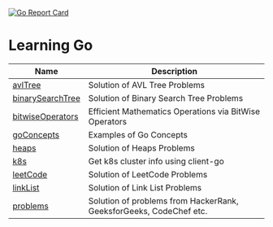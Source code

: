 [![Go Report Card](https://goreportcard.com/badge/github.com/iamniting/golang)](https://goreportcard.com/report/github.com/iamniting/golang)

# Learning Go

|  Name  | Description |
|  ----- | ----------- |
| [avlTree](https://github.com/iamniting/golang/tree/master/avlTree) | Solution of AVL Tree Problems |
| [binarySearchTree](https://github.com/iamniting/golang/tree/master/binarySearchTree) | Solution of Binary Search Tree Problems |
| [bitwiseOperators](https://github.com/iamniting/golang/tree/master/bitwiseOperators) | Efficient Mathematics Operations via BitWise Operators |
| [goConcepts](https://github.com/iamniting/golang/tree/master/goConcepts) | Examples of Go Concepts |
| [heaps](https://github.com/iamniting/golang/tree/master/heaps) | Solution of Heaps Problems |
| [k8s](https://github.com/iamniting/golang/tree/master/k8s) | Get k8s cluster info using client-go |
| [leetCode](https://github.com/iamniting/golang/tree/master/leetCode) | Solution of LeetCode Problems |
| [linkList](https://github.com/iamniting/golang/tree/master/linkList) | Solution of Link List Problems |
| [problems](https://github.com/iamniting/golang/tree/master/problems) | Solution of problems from HackerRank, GeeksforGeeks, CodeChef etc. |
